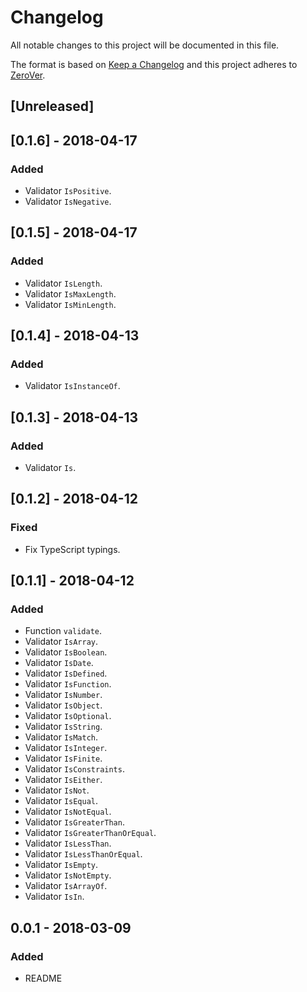 # Changelog

All notable changes to this project will be documented in this file.

The format is based on [Keep a Changelog](http://keepachangelog.com/en/1.0.0/)
and this project adheres to [ZeroVer](http://0ver.org/).

## [Unreleased]

## [0.1.6] - 2018-04-17

### Added

- Validator `IsPositive`.
- Validator `IsNegative`.

## [0.1.5] - 2018-04-17

### Added

- Validator `IsLength`.
- Validator `IsMaxLength`.
- Validator `IsMinLength`.

## [0.1.4] - 2018-04-13

### Added

- Validator `IsInstanceOf`.

## [0.1.3] - 2018-04-13

### Added

- Validator `Is`.

## [0.1.2] - 2018-04-12

### Fixed

- Fix TypeScript typings.

## [0.1.1] - 2018-04-12

### Added

- Function `validate`.
- Validator `IsArray`.
- Validator `IsBoolean`.
- Validator `IsDate`.
- Validator `IsDefined`.
- Validator `IsFunction`.
- Validator `IsNumber`.
- Validator `IsObject`.
- Validator `IsOptional`.
- Validator `IsString`.
- Validator `IsMatch`.
- Validator `IsInteger`.
- Validator `IsFinite`.
- Validator `IsConstraints`.
- Validator `IsEither`.
- Validator `IsNot`.
- Validator `IsEqual`.
- Validator `IsNotEqual`.
- Validator `IsGreaterThan`.
- Validator `IsGreaterThanOrEqual`.
- Validator `IsLessThan`.
- Validator `IsLessThanOrEqual`.
- Validator `IsEmpty`.
- Validator `IsNotEmpty`.
- Validator `IsArrayOf`.
- Validator `IsIn`.

## 0.0.1 - 2018-03-09

### Added

- README
